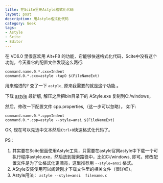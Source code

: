 ```yaml
---
title: 在Scite里用Astyle格式化代码
layout: post
description: 用Astyle格式化代码
category: Geek
tags:
- Astyle
- Scite
- Editor
---
```


在 VC6.0 里很喜欢用 Alt+F8 的功能，它能够快速格式化代码，Scite中没有这个功能。今天看它的配置文件发现这么两行:

	command.name.0.*.cxx=Indent
	command.0.*.cxx=astyle -tapO $(FileNameExt)

用来缩进的? 查了一下 `astyle`, 原来我需要的就是这个功能.。

下载 [astyle](astyle.sourceforge.net) 最新版, 解压之后把bin目录下的 AStyle.exe 复制到C:/windows，

然后，修改一下配置文件 cpp.properties,（这一步可以忽略）， 如下:

	command.name.0.*.cpp=Indent
	command.0.*.cpp=astyle --style=ansi $(FileNameExt)

OK, 现在可以先选中文本然后`Ctrl+0`快速格式化代码了。


PS：

1.  其实要在Scite里面使用Astyle工具，只需要在astyle官网astyle中下载一个可执行程序astyle.exe，然后放到搜索路径中，比如C:/windows, 即可。修改配置文件是为了让格式化更漂亮，这里推荐用 `--style=ansi` 格式。
2.  AStyle安装使用可以阅读刚才下载文件里的相关文件（很详细）。
3.  Astyle用法： `astyle --style=ansi  filename.c`